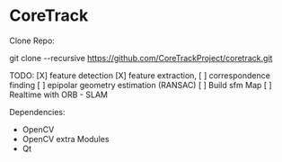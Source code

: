 # CoreTrack

Clone Repo:

git clone --recursive https://github.com/CoreTrackProject/coretrack.git

TODO:
[X] feature detection
[X] feature extraction,
[ ] correspondence finding
[ ] epipolar geometry estimation (RANSAC)
[ ] Build sfm Map
[ ] Realtime with ORB - SLAM

Dependencies:

- OpenCV
- OpenCV extra Modules
- Qt
